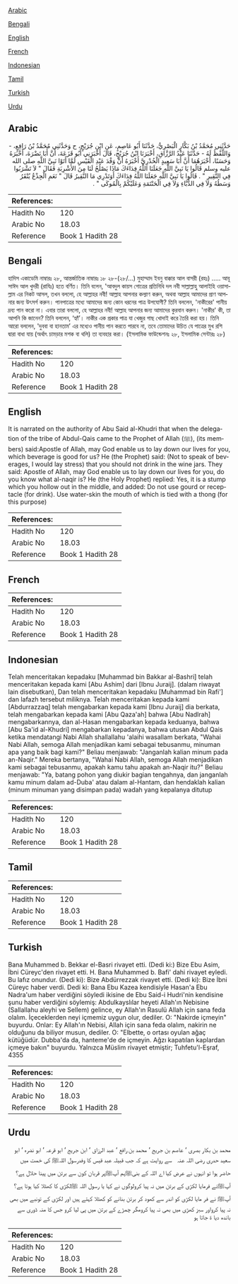 [Arabic](#arabic)

[Bengali](#bengali)

[English](#english)

[French](#french)

[Indonesian](#indonesian)

[Tamil](#tamil)

[Turkish](#turkish)

[Urdu](#urdu)

## Arabic


<div dir="rtl" lang="ar" style={{fontSize:'larger',backgroundColor:'#f8f9fa',padding:20}}>
حَدَّثَنِي مُحَمَّدُ بْنُ بَكَّارٍ الْبَصْرِيُّ، حَدَّثَنَا أَبُو عَاصِمٍ، عَنِ ابْنِ جُرَيْجٍ، ح وَحَدَّثَنِي مُحَمَّدُ بْنُ رَافِعٍ، - وَاللَّفْظُ لَهُ - حَدَّثَنَا عَبْدُ الرَّزَّاقِ، أَخْبَرَنَا ابْنُ جُرَيْجٍ، قَالَ أَخْبَرَنِي أَبُو قَزَعَةَ، أَنَّ أَبَا نَضْرَةَ، أَخْبَرَهُ وَحَسَنًا، أَخْبَرَهُمَا أَنَّ أَبَا سَعِيدٍ الْخُدْرِيَّ أَخْبَرَهُ أَنَّ وَفْدَ عَبْدِ الْقَيْسِ لَمَّا أَتَوْا نَبِيَّ اللَّهِ صلى الله عليه وسلم قَالُوا يَا نَبِيَّ اللَّهِ جَعَلَنَا اللَّهُ فِدَاءَكَ مَاذَا يَصْلُحُ لَنَا مِنَ الأَشْرِبَةِ فَقَالَ ‏"‏ لاَ تَشْرَبُوا فِي النَّقِيرِ ‏"‏ ‏.‏ قَالُوا يَا نَبِيَّ اللَّهِ جَعَلَنَا اللَّهُ فِدَاءَكَ أَوَتَدْرِي مَا النَّقِيرُ قَالَ ‏"‏ نَعَمِ الْجِذْعُ يُنْقَرُ وَسَطُهُ وَلاَ فِي الدُّبَّاءِ وَلاَ فِي الْحَنْتَمَةِ وَعَلَيْكُمْ بِالْمُوكَى ‏"‏ ‏.‏
</div>
<div style={{backgroundColor:'#f8f9fa',padding:20, marginBottom: 10}}><table> <thead> <tr> <th>References:</th> <th></th> </tr> </thead> <tbody><tr><td>Hadith No</td><td>120</td></tr><tr><td>Arabic No</td><td>18.03</td></tr><tr><td>Reference</td><td>Book 1 Hadith 28</td></tr></tbody></table></div>

## Bengali


<div dir="ltr" lang="bn" style={{fontSize:'larger',backgroundColor:'#f8f9fa',padding:20}}>
হাদিস একাডেমি নাম্বারঃ ২৮, আন্তর্জাতিক নাম্বারঃ ১৮ ২৮-(২৮/...) মুহাম্মাদ ইবনু বাক্কার আল বাসরী (রহঃ) ..... আবূ সাঈদ আল খুদরী (রাযিঃ) হতে বর্ণিত। তিনি বলেন, 'আবদুল কায়স গোত্রের প্রতিনিধি দল নবী সাল্লাল্লাহু আলাইহি ওয়াসাল্লাম এর নিকট আসল, তখন বললো, হে আল্লাহর নবী! আল্লাহ আপনার কল্যাণ করুন, অথবা আল্লাহ আমাদের প্রাণ আপনার জন্য উৎসর্গ করুন। পানপাত্রের মধ্যে আমাদের জন্য কোন ধরনের পাত্র উপযোগী? তিনি বললেন, 'নাকীরের' পানীয় দ্রব্য পান করো না। এবার তারা বললো, হে আল্লাহর নবী! আল্লাহ আপনার জন্য আমাদের কুরবান করুন। 'নাকীর' কী, তা আপনি কি জানেন? তিনি বললেন, ‘হ্যাঁ’। নাকীর এক প্রকার পাত্র যা খেজুর গাছ খোদাই করে তৈরি করা হয়। তিনি আরো বললেন, 'দুববা বা হানতাম’ এর মধ্যেও পানীয় পান করতে পারবে না, তবে তোমাদের উচিত যে পাত্রের মুখ রশি দ্বারা বাধা যায় (অর্থাৎ চামড়ার মশক বা থলি) তা ব্যবহার করা। (ইসলামিক ফাউন্ডেশনঃ ২৮, ইসলামিক সেন্টারঃ ২৮)
</div>
<div style={{backgroundColor:'#f8f9fa',padding:20, marginBottom: 10}}><table> <thead> <tr> <th>References:</th> <th></th> </tr> </thead> <tbody><tr><td>Hadith No</td><td>120</td></tr><tr><td>Arabic No</td><td>18.03</td></tr><tr><td>Reference</td><td>Book 1 Hadith 28</td></tr></tbody></table></div>

## English


<div dir="ltr" lang="en" style={{fontSize:'larger',backgroundColor:'#f8f9fa',padding:20}}>
It is narrated on the authority of Abu Said al-Khudri that when the delegation of the tribe of Abdul-Qais came to the Prophet of Allah (ﷺ), (its members) said:Apostle of Allah, may God enable us to lay down our lives for you, which beverage is good for us? He (the Prophet) said: (Not to speak of beverages, I would lay stress) that you should not drink in the wine jars. They said: Apostle of Allah, may God enable us to lay down our lives for you, do you know what al-naqir is? He (the Holy Prophet) replied: Yes, it is a stump which you hollow out in the middle, and added: Do not use gourd or receptacle (for drink). Use water-skin the mouth of which is tied with a thong (for this purpose)
</div>
<div style={{backgroundColor:'#f8f9fa',padding:20, marginBottom: 10}}><table> <thead> <tr> <th>References:</th> <th></th> </tr> </thead> <tbody><tr><td>Hadith No</td><td>120</td></tr><tr><td>Arabic No</td><td>18.03</td></tr><tr><td>Reference</td><td>Book 1 Hadith 28</td></tr></tbody></table></div>

## French


<div dir="ltr" lang="fr" style={{fontSize:'larger',backgroundColor:'#f8f9fa',padding:20}}>

</div>
<div style={{backgroundColor:'#f8f9fa',padding:20, marginBottom: 10}}><table> <thead> <tr> <th>References:</th> <th></th> </tr> </thead> <tbody><tr><td>Hadith No</td><td>120</td></tr><tr><td>Arabic No</td><td>18.03</td></tr><tr><td>Reference</td><td>Book 1 Hadith 28</td></tr></tbody></table></div>

## Indonesian


<div dir="ltr" lang="id" style={{fontSize:'larger',backgroundColor:'#f8f9fa',padding:20}}>
Telah menceritakan kepadaku [Muhammad bin Bakkar al-Bashri] telah menceritakan kepada kami [Abu Ashim] dari [Ibnu Juraij]. (dalam riwayat lain disebutkan), Dan telah menceritakan kepadaku [Muhammad bin Rafi'] dan lafazh tersebut miliknya. Telah menceritakan kepada kami [Abdurrazzaq] telah mengabarkan kepada kami [Ibnu Juraij] dia berkata, telah mengabarkan kepada kami [Abu Qaza'ah] bahwa [Abu Nadlrah] mengabarkannya, dan al-Hasan mengabarkan kepada keduanya, bahwa [Abu Sa'id al-Khudri] mengabarkan kepadanya, bahwa utusan Abdul Qais ketika mendatangi Nabi Allah shallallahu 'alaihi wasallam berkata, "Wahai Nabi Allah, semoga Allah menjadikan kami sebagai tebusanmu, minuman apa yang baik bagi kami?" Beliau menjawab: "Janganlah kalian minum pada an-Naqir." Mereka bertanya, "Wahai Nabi Allah, semoga Allah menjadikan kami sebagai tebusanmu, apakah kamu tahu apakah an-Naqir itu?" Beliau menjawab: "Ya, batang pohon yang diukir bagian tengahnya, dan janganlah kamu minum dalam ad-Duba' atau dalam al-Hantam, dan hendaklah kalian (minum minuman yang disimpan pada) wadah yang kepalanya ditutup
</div>
<div style={{backgroundColor:'#f8f9fa',padding:20, marginBottom: 10}}><table> <thead> <tr> <th>References:</th> <th></th> </tr> </thead> <tbody><tr><td>Hadith No</td><td>120</td></tr><tr><td>Arabic No</td><td>18.03</td></tr><tr><td>Reference</td><td>Book 1 Hadith 28</td></tr></tbody></table></div>

## Tamil


<div dir="ltr" lang="ta" style={{fontSize:'larger',backgroundColor:'#f8f9fa',padding:20}}>

</div>
<div style={{backgroundColor:'#f8f9fa',padding:20, marginBottom: 10}}><table> <thead> <tr> <th>References:</th> <th></th> </tr> </thead> <tbody><tr><td>Hadith No</td><td>120</td></tr><tr><td>Arabic No</td><td>18.03</td></tr><tr><td>Reference</td><td>Book 1 Hadith 28</td></tr></tbody></table></div>

## Turkish


<div dir="ltr" lang="tr" style={{fontSize:'larger',backgroundColor:'#f8f9fa',padding:20}}>
Bana Muhammed b. Bekkar el-Basri rivayet etti. (Dedi ki:) Bize Ebu Asim, İbni Cüreyc'den rivayet etti. H. Bana Muhammed b. Bafi' dahi rivayet eyledi. Bu lafız onundur. (Dedi ki): Bize Abdürrezzak rivayet etti. (Dedi ki): Bize İbni Cüreyc haber verdi. Dedi ki: Bana Ebu Kazea kendisiyle Hasan'a Ebu Nadra'um haber verdiğini söyledi ikisine de Ebu Said-i Hudri'nin kendisine şunu haber verdiğini söylemiş: Abdulkayslılar heyeti Allah'ın Nebisine (Sallallahu aleyhi ve Sellem) gelince, ey Allah'ın Rasulü Allah için sana feda olalım. İçeceklerden neyi içmemiz uygun olur, dediler. O: "Nakirde içmeyin" buyurdu. Onlar: Ey Allah'ın Nebisi, Allah için sana feda olalım, nakirin ne olduğunu da biliyor musun, dediler. O: "Elbette, o ortası oyulan ağaç kütüğüdür. Dubba'da da, hanteme'de de içmeyin. Ağzı kapatılan kaplardan içmeye bakın" buyurdu. Yalnızca Müslim rivayet etmiştir; Tuhfetu'l-Eşraf, 4355
</div>
<div style={{backgroundColor:'#f8f9fa',padding:20, marginBottom: 10}}><table> <thead> <tr> <th>References:</th> <th></th> </tr> </thead> <tbody><tr><td>Hadith No</td><td>120</td></tr><tr><td>Arabic No</td><td>18.03</td></tr><tr><td>Reference</td><td>Book 1 Hadith 28</td></tr></tbody></table></div>

## Urdu


<div dir="rtl" lang="ur" style={{fontSize:'larger',backgroundColor:'#f8f9fa',padding:20}}>
محمد بن بکار بصری ‘ عاصم بن جریج ‘ محمد بن رافع ‘ عبد الرزاق ‘ ابن جریج ‘ ابو قرعہ ‘ ابو نضرہ ‘ ابو سعید حدری ‌رضی ‌اللہ ‌عنہ ‌ ‌ سے روایت ہے کہ جب قبیلہ عبد قیس کا وفدرسول اللہﷺ کی خمت میں حاضر ہوا تو انہوں نے عرض کیا اے اللہ کے بنیﷺہم آپﷺپر قربان کون سے برتن میں پینا حلال ہے؟آپﷺنے فرمایا لکڑی کے برتن میں نہ پیا کرولوگوں نے کہا یا رسول اللہ ﷺلکڑی کا کھٹلا کیا ہوتا ہے؟آپﷺ نے فر مایا لکڑی کو اندر سے کھود کر برتن بنانے کو کھٹلا کہتے ہیں اور لکڑی کے تونبے میں بھی نہ پیا کرواور سبز کھڑی میں بھی نہ پیا کرومگر چمڑے کے برتن میں پی لیا کرو جس کا منہ ڈوری سے باندھ دیا ۃ جاتا ہو
</div>
<div style={{backgroundColor:'#f8f9fa',padding:20, marginBottom: 10}}><table> <thead> <tr> <th>References:</th> <th></th> </tr> </thead> <tbody><tr><td>Hadith No</td><td>120</td></tr><tr><td>Arabic No</td><td>18.03</td></tr><tr><td>Reference</td><td>Book 1 Hadith 28</td></tr></tbody></table></div>